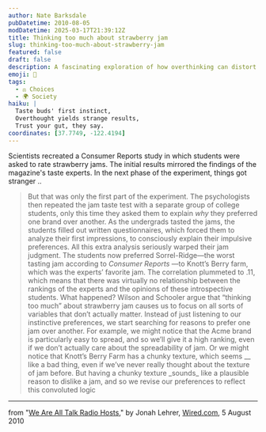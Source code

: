 ```yaml
---
author: Nate Barksdale
pubDatetime: 2010-08-05
modDatetime: 2025-03-17T21:39:12Z
title: Thinking too much about strawberry jam
slug: thinking-too-much-about-strawberry-jam
featured: false
draft: false
description: A fascinating exploration of how overthinking can distort our preferences, as seen in a jam taste test.
emoji: 🍓
tags:
  - ⚖️ Choices
  - 🌍 Society
haiku: |
  Taste buds' first instinct,  
  Overthought yields strange results,  
  Trust your gut, they say.
coordinates: [37.7749, -122.4194]
---
```


Scientists recreated a Consumer Reports study in which students were asked to rate strawberry jams. The initial results mirrored the findings of the magazine's taste experts. In the next phase of the experiment, things got stranger ..

> But that was only the first part of the experiment. The psychologists then repeated the jam taste test with a separate group of college students, only this time they asked them to explain _why_ they preferred one brand over another. As the undergrads tasted the jams, the students filled out written questionnaires, which forced them to analyze their first impressions, to consciously explain their impulsive preferences. All this extra analysis seriously warped their jam judgment. The students now preferred Sorrel-Ridge—the worst tasting jam according to _Consumer Reports_ —to Knott’s Berry farm, which was the experts’ favorite jam. The correlation plummeted to .11, which means that there was virtually no relationship between the rankings of the experts and the opinions of these introspective students. What happened? Wilson and Schooler argue that “thinking too much” about strawberry jam causes us to focus on all sorts of variables that don’t actually matter. Instead of just listening to our instinctive preferences, we start searching for reasons to prefer one jam over another. For example, we might notice that the Acme brand is particularly easy to spread, and so we’ll give it a high ranking, even if we don’t actually care about the spreadability of jam. Or we might notice that Knott’s Berry Farm has a chunky texture, which seems \__ like a bad thing, even if we’ve never really thought about the texture of jam before. But having a chunky texture \_sounds_ like a plausible reason to dislike a jam, and so we revise our preferences to reflect this convoluted logic

---

from "[We Are All Talk Radio Hosts](http://web.archive.org/web/20140222204611/http://www.wired.com:80/wiredscience/2010/08/we-are-all-talk-radio-hosts/)," by Jonah Lehrer, [Wired.com](http://web.archive.org/web/20140222204611/http://www.wired.com:80/wiredscience/2010/08/we-are-all-talk-radio-hosts/), 5 August 2010

